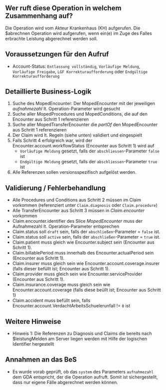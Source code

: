 ## Wer ruft diese Operation in welchem Zusammenhang auf?

Die Operation wird vom Akteur Krankenhaus (KH) aufgerufen. Die $abrechnen Operation wird aufgerufen, wenn ein(e) im Zuge des Falles erbrachte Leistung abgerechnet werden soll.

## Voraussetzungen für den Aufruf

* Account-Status: `Entlassung vollständig`, `Vorläufige Meldung`, `Vorläufige Freigabe`, `LGF Korrekturaufforderung` oder `Endgültige Korrekturaufforderung`

## Detaillierte Business-Logik

1. Suche des MopedEncounter: Der MopedEncounter mit der jeweiligen *aufnahmezahl* lt. Operation-Parameter wird gesucht
2. Suche aller MopedProcedures und MopedConditions, die auf den Encounter aus Schritt 1 referenzieren
3. Suche aller MopedTransferEncounter die *partOf* den MopedEncounter aus Schritt 1 referenzieren
4. Der Claim wird lt. Regeln (siehe unten) validiert und eingespielt
5. Falls Schritt 4 erfolgreich war, wird der Encounter.account.workflowStatus (Encounter aus Schritt 1) wird auf 
   * `Vorläufige Meldung` gesetzt, falls der `abschliessen`-Parameter `false` ist
   * `Endgültige Meldung` gesetzt, falls der `abschliessen`-Parameter `true` ist
6. Alle Referenzen sollen versionsspezifisch aufgelöst werden.

## Validierung / Fehlerbehandlung

* Alle Procedures und Conditions aus Schritt 2 müssen im Claim vorkommen (referenziert unter `Claim.diagnosis` oder `Claim.procedure`)
* Alle TransferEncounter aus Schritt 3 müssen in *Claim.encounter* vorkommen
* Claim.encounter.identifier des Slice *MopedEncounter* muss der Aufnahmezahl lt. Operation-Parameter entsprechen
* Claim.status soll `draft` sein, falls der `abschließen`-Parameter = `false` ist. 
* Claim.status soll `active` sein, falls der `abschließen`-Parameter = `true` ist. 
* Claim.patient muss gleich wie Encounter.subject sein (Encounter aus Schritt 1).
* Claim.billablePeriod muss innerhalb des Encounter.actualPeriod sein (Encounter aus Schritt 1).
* Claim.insurer muss gleich sein wie Encounter.account.coverage.insurer (falls dieser befüllt ist; Encounter aus Schritt 1).
* Claim.provider muss gleich sein wie Encounter.serviceProvider (Encounter aus Schritt 1).
* Claim.insurance.coverage muss gleich sein wie Encounter.account.coverage (falls diese beüllt ist; Encounter aus Schritt 1)
* Claim.accident muss befüllt sein, falls Encounter.account.VerdachtArbeitsSchuelerunfall	!= `0` ist


## Weitere Hinweise

* Hinweis 1: Die Referenzen zu Diagnosis und Claims die bereits nach $leistungMelden am Server liegen werden mit Hilfe der logischen Identifier hergestellt

## Annahmen an das BeS
* Es wurde vorab geprüft, ob das `system` des Parameters `aufnahmezahl` dem GDA entspricht, der die Operation aufruft. Somit ist sichergestellt, dass nur eigene Fälle abgerechnet werden können.
